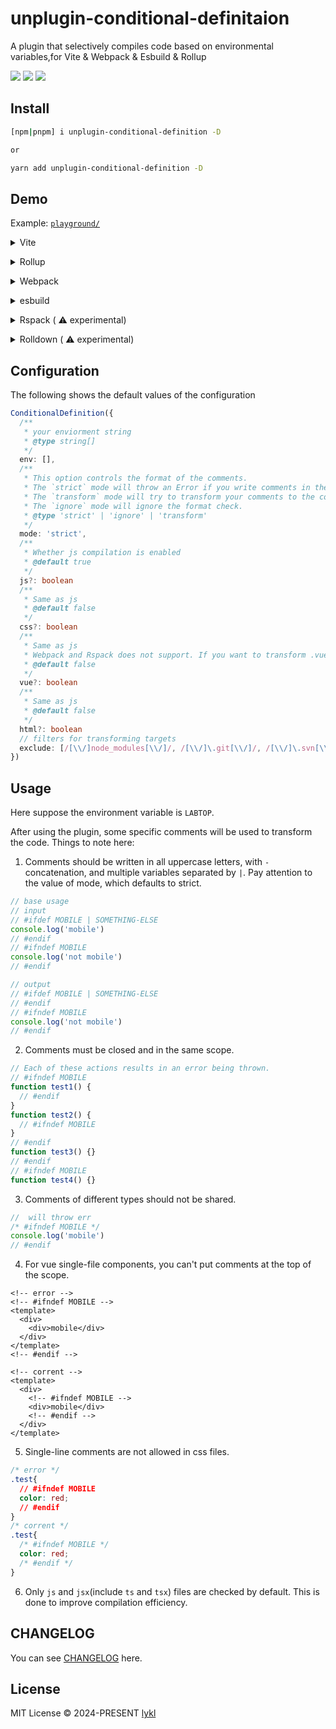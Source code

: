 # unplugin-conditional-definitaion

A plugin that selectively compiles code based on environmental variables,for Vite &amp; Webpack &amp; Esbuild &amp; Rollup

<div>
<img src="https://img.shields.io/npm/dm/unplugin-conditional-definition" />
<img src="https://img.shields.io/github/last-commit/lykl/unplugin-conditional-definition
">
<img src="https://codecov.io/gh/lykl/unplugin-conditional-definition/graph/badge.svg?token=KI043GVTMM"/>
</div>

## Install

```bash
[npm|pnpm] i unplugin-conditional-definition -D

or

yarn add unplugin-conditional-definition -D
```

## Demo

Example: [`playground/`](./playground/)

<details>
<summary>Vite</summary><br>

```ts
// vite.config.ts
import viteConditionalDefinition from 'unplugin-conditional-definition/vite'

export default defineConfig({
  plugins: [
    viteConditionalDefinition({
      /**
       * your enviorment string
       * @type string[]
       */
      env: [],
      // type : 'strict' | 'ignore' | 'transform'
      mode: 'strict',
      // filters for transforming targets
      exclude: [/[\\/]node_modules[\\/]/, /[\\/]\.git[\\/]/, /[\\/]\.svn[\\/]/],
    }),
  ],
})
```

<br></details>

<details>
<summary>Rollup</summary><br>

```ts
// rollup.config.js
import rollupConditionalDefinition from 'unplugin-conditional-definition/rollup'

export default {
  plugins: [
    rollupConditionalDefinition({
      /**
       * your enviorment string
       * @type string[]
       */
      env: [],
      // type : 'strict' | 'ignore' | 'transform'
      mode: 'strict',
      // filters for transforming targets
      exclude: [/[\\/]node_modules[\\/]/, /[\\/]\.git[\\/]/, /[\\/]\.svn[\\/]/],
    }),
  ],
}
```

<br></details>

<details>
<summary>Webpack</summary><br>

```ts
// webpack.config.js
const webpackConditionalDefinition = require('unplugin-conditional-definition/webpack').default
const ConditionalDefinitionLoader = require('unplugin-conditional-definition/webpack').loader
const { VueLoaderPlugin } = require('vue-loader')

module.exports = {
  /* ... */
  module: {
    rules: [
      /* ... */
      // you must use the loader to transform your vue code
      {
        test: /\.vue$/,
        use: ['vue-loader', ConditionalDefinitionLoader + '.cjs'],
      },
      /* ... */
    ],
  },
  plugins: [
    new VueLoaderPlugin(),
    webpackConditionalDefinition({
      /**
       * your enviorment string
       * @type string[]
       */
      env: [],
    }),
  ],
}
```

<br></details>

<details>
<summary>esbuild</summary><br>

```ts
// Not support.
// The esbuild will remove almost all comments in the code.
```

<br></details>

<details>
<summary>Rspack  (
  <g-emoji class="g-emoji" alias="warning">⚠️</g-emoji>
   experimental)</summary><br>

```ts
// rspack.config.js
const RspackPlugin = require('unplugin-conditional-definition/rspack').default
const ConditionalDefinitionLoader = require('unplugin-conditional-definition/webpack').loader
const { VueLoaderPlugin } = require('vue-loader')

module.exports = {
  moudle:{
    rules:{
      /* ... */
      {
        test: /\.vue$/,
        // rspack loader only support cjs files
        use: ['vue-loader', ConditionalDefinitionLoader + '.cjs'],
      },
      /* ... */
    }
  },
  plugins: [
    new VueLoaderPlugin(),
    RspackPlugin({
      /**
       * your enviorment string
       * @type string[]
       */
      env: [],
    }),
  ],
}
```

<br></details>

<details>
<summary>
  Rolldown
  (
  <g-emoji class="g-emoji" alias="warning">⚠️</g-emoji>
   experimental)
</summary>
<br>

```ts
// rolldown.config.js
import { defineConfig } from 'rolldown'
import Rolldown from 'unplugin-conditional-definition/rolldown'

export default defineConfig({
  plugins: [
    Rolldown({
      /**
       * your enviorment string
       * @type string[]
       */
      env: [],
    }),
  ],
})
```

<br></details>

## Configuration

The following shows the default values of the configuration

```ts
ConditionalDefinition({
  /**
   * your enviorment string
   * @type string[]
   */
  env: [],
  /**
   * This option controls the format of the comments.
   * The `strict` mode will throw an Error if you write comments in the wrong format.
   * The `transform` mode will try to transform your comments to the correct format.
   * The `ignore` mode will ignore the format check.
   * @type 'strict' | 'ignore' | 'transform'
   */
  mode: 'strict',
  /**
   * Whether js compilation is enabled
   * @default true
   */
  js?: boolean
  /**
   * Same as js
   * @default false
   */
  css?: boolean
  /**
   * Same as js
   * Webpack and Rspack does not support. If you want to transform .vue files, you must add loader after the vue-loader
   * @default false
   */
  vue?: boolean
  /**
   * Same as js
   * @default false
   */
  html?: boolean
  // filters for transforming targets
  exclude: [/[\\/]node_modules[\\/]/, /[\\/]\.git[\\/]/, /[\\/]\.svn[\\/]/],
})
```

## Usage

Here suppose the environment variable is `LABTOP`.

After using the plugin, some specific comments will be used to transform the code.
Things to note here:

1. Comments should be written in all uppercase letters, with `-` concatenation, and multiple variables separated by `|`. Pay attention to the value of mode, which defaults to strict.

```js
// base usage
// input
// #ifdef MOBILE | SOMETHING-ELSE
console.log('mobile')
// #endif
// #ifndef MOBILE
console.log('not mobile')
// #endif

// output
// #ifdef MOBILE | SOMETHING-ELSE
// #endif
// #ifndef MOBILE
console.log('not mobile')
// #endif
```

2. Comments must be closed and in the same scope.

```js
// Each of these actions results in an error being thrown.
// #ifndef MOBILE
function test1() {
  // #endif
}
function test2() {
  // #ifndef MOBILE
}
// #endif
function test3() {}
// #endif
// #ifndef MOBILE
function test4() {}
```

3. Comments of different types should not be shared.

```js
//  will throw err
/* #ifndef MOBILE */
console.log('mobile')
// #endif
```

4. For vue single-file components, you can't put comments at the top of the scope.

```vue
<!-- error -->
<!-- #ifndef MOBILE -->
<template>
  <div>
    <div>mobile</div>
  </div>
</template>
<!-- #endif -->

<!-- corrent -->
<template>
  <div>
    <!-- #ifndef MOBILE -->
    <div>mobile</div>
    <!-- #endif -->
  </div>
</template>
```

5. Single-line comments are not allowed in css files.

```css
/* error */
.test{
  // #ifndef MOBILE
  color: red;
  // #endif
}
/* corrent */
.test{
  /* #ifndef MOBILE */
  color: red;
  /* #endif */
}
```

6. Only `js` and `jsx`(include `ts` and `tsx`) files are checked by default. This is done to improve compilation efficiency.

## CHANGELOG

You can see [CHANGELOG](./CHANGELOG.md) here.

## License

MIT License © 2024-PRESENT [lykl](https://github.com/lykl)
